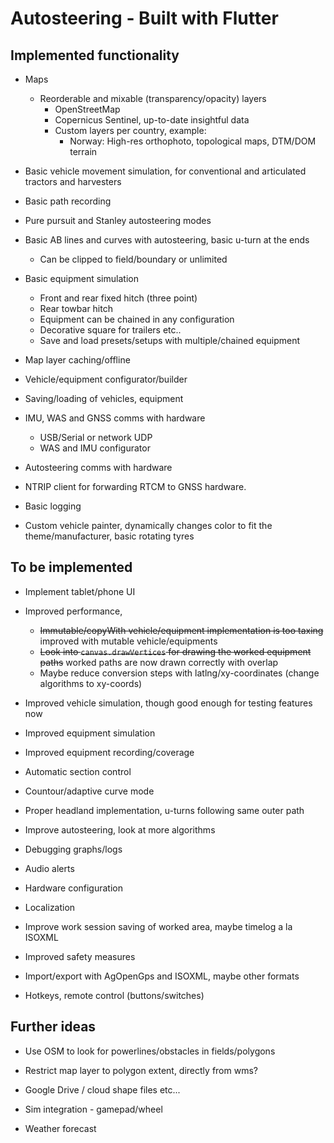 # Autosteering - Built with Flutter

## Implemented functionality

- Maps

  - Reorderable and mixable (transparency/opacity) layers
    - OpenStreetMap
    - Copernicus Sentinel, up-to-date insightful data
    - Custom layers per country, example:
      - Norway: High-res orthophoto, topological maps, DTM/DOM terrain

- Basic vehicle movement simulation, for conventional and articulated tractors and harvesters

- Basic path recording

- Pure pursuit and Stanley autosteering modes

- Basic AB lines and curves with autosteering, basic u-turn at the ends
  - Can be clipped to field/boundary or unlimited

- Basic equipment simulation
  - Front and rear fixed hitch (three point)
  - Rear towbar hitch
  - Equipment can be chained in any configuration
  - Decorative square for trailers etc..
  - Save and load presets/setups with multiple/chained equipment

- Map layer caching/offline

- Vehicle/equipment configurator/builder

- Saving/loading of vehicles, equipment

- IMU, WAS and GNSS comms with hardware
  - USB/Serial or network UDP
  - WAS and IMU configurator

- Autosteering comms with hardware

- NTRIP client for forwarding RTCM to GNSS hardware.

- Basic logging

- Custom vehicle painter, dynamically changes color
  to fit the theme/manufacturer, basic rotating tyres

## To be implemented

- Implement tablet/phone UI

- Improved performance,
  - ~~Immutable/copyWith vehicle/equipment implementation is too taxing~~ improved with mutable vehicle/equipments
  - ~~Look into `canvas.drawVertices` for drawing the worked equipment paths~~ worked paths are now drawn correctly with overlap
  - Maybe reduce conversion steps with latlng/xy-coordinates (change algorithms to xy-coords)

- Improved vehicle simulation, though good enough for testing features now

- Improved equipment simulation

- Improved equipment recording/coverage

- Automatic section control

- Countour/adaptive curve mode

- Proper headland implementation, u-turns following same outer path

- Improve autosteering, look at more algorithms

- Debugging graphs/logs

- Audio alerts

- Hardware configuration

- Localization

- Improve work session saving of worked area, maybe timelog a la ISOXML

- Improved safety measures

- Import/export with AgOpenGps and ISOXML, maybe other formats

- Hotkeys, remote control (buttons/switches)

## Further ideas

- Use OSM to look for powerlines/obstacles in fields/polygons

- Restrict map layer to polygon extent, directly from wms?

- Google Drive / cloud shape files etc...

- Sim integration - gamepad/wheel

- Weather forecast
